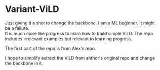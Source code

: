 # Variant-ViLD
Just giving it a shot to change the backbone. I am a ML beginner. It might be a failure.  
It is much more like progress to learn how to build simple ViLD. The repo includes irrelevant examples but relevant to learning progress.  



The first part of the repo is from Alex's repo.

I hope to simplify extract the ViLD from ahthor's original repo and change the backbone in it.  

